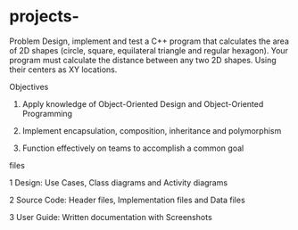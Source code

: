 # projects-


Problem
Design, implement and test a C++ program that calculates the area of 2D shapes (circle, square, equilateral triangle and regular hexagon). Your program must calculate the distance between any two 2D shapes. Using their centers as XY locations.


Objectives

1.	Apply knowledge of Object-Oriented Design and Object-Oriented Programming

2.	Implement encapsulation, composition, inheritance and polymorphism

3.	Function effectively on teams to accomplish a common goal


files

1	Design: Use Cases, Class diagrams and Activity diagrams

2	Source Code: Header files, Implementation files and Data files

3	User Guide: Written documentation with Screenshots
